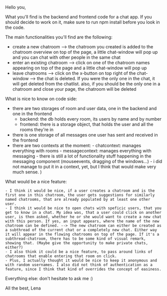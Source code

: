 Hello you, 

What you'll find is the backend and frontend code for a chat app. If you should decide to work on it, make sure to run npm install before you look in the code. 

The main functionalities you'll find are the following:

- create a new chatroom --> the chatroom you created is added to the chatroom overview on top of the page, a little chat-window will pop up and you can chat with other people in the same chat
- enter an existing chatroom --> click on one of the chatroom names appearing on top of the page and a little chat-window will pop up
- leave chatrooms --> click on the x-button on top right of the chat-window --> the chat is deleted. If you were the only one in the chat, it will get deleted from the chatlist. also, if you should be the only one in a chatroom and close your page, the chatroom will be deleted

What is nice to know on code side:
- there are two storages of room and user data, one in the backend and one in the frontend
    - backend: the db holds every room, its users by name and by number
    - frontend: there is a storage object, that holds the user and all the rooms they're in
- there is one storage of all messages one user has sent and received in the frontend
- there are two contexts at the moment:
      - chatcontext: manages everything with rooms
      - messagecontext: manages everything with messaging
      - there is still a lot of functionality stuff happening in the messaging component (mouseevents, dragging of the windows...) - i did not manage to put it in a context, yet, but I think that would make very much sense. )

What would be a nice feature:

    - I think it would be nice, if a user creates a chatroom and is the first one in this chatroom, the user gets suggestions for similarly named chatrooms, that are already populated by at least one other user. 
    - I think it would be nice to open chats with speficic users, that you get to know in a chat. My idea was, that a user could click on another user, is then asked, whether he or she would want to create a new chat with this person. If yes, an input appears, where the name of the new chatroom can be defined. --> The new chatroom can either be created as a subthread of the current chat or a completely new chat. Either way it will appear in the flowing chatrooms on top of the page. If it's a subthread-chatroom, there has to be some kind of visual remark, showing that. (Maybe give the opportunity to make private chats, either?) 
    - I also think it could be a nice feature, to pass around links of chatrooms that enable entering that room on click. 
    - Plus, I actually thought it would be nice to keep it anonymous and with random usernames. I also did not think of authentication as a feature, since I think that kind of overrides the concept of easiness. 
    
Everything else: don't hesitate to ask me :)

All the best,
Lena
